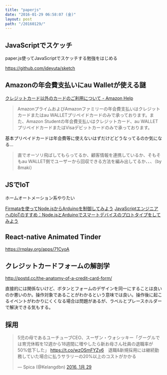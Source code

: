 ```yaml
---
title: "paperjs"
date: "2016-01-29 06:58:07 (金)"
layout: post
path: "/20160129/"
---
```


## JavaScriptでスケッチ

paper.js使ってJavaScriptでスケッチする勉強をはじめる

https://github.com/ideyuta/sketch


## Amazonの年会費支払いにau Walletが使える謎

[クレジットカード以外のカードのご利用について - Amazon Help](https://www.amazon.co.jp/gp/help/customer/display.html/ref=help_search_1-1?ie=UTF8&nodeId=200288560&qid=1454033460&sr=1-1)

> AmazonプライムおよびAmazonファミリーの年会費支払いはクレジットカードまたはau WALLETプリペイドカードのみで承っております。また、Amazon Studentの年会費支払いはクレジットカード、au WALLETプリペイドカードまたはVisaデビットカードのみで承っております。

基本プリペイドカードは年会費等に使えないはずだけどどうなってるのか気になる...

> 直でオーソリ飛ばしてもらってるか、顧客情報を連携しているか、そもそもau WALLET側でユーザーから回収できる方法を編み出してるか、、、（by 8maki）

## JSでIoT

ホームオートメーション系やりたい

[Firmataを使ってNode.jsからArduinoを制御してみよう](http://qiita.com/dll7/items/922265e34766938f1a72)
[JavaScriptエンジニアへのIoTのすすめ：Node.jsとArduinoでスマートデバイスのプロトタイプをしてみよう](https://html5experts.jp/girlie_mac/17684/)

## React-native Animated Tinder

https://rnplay.org/apps/71CyoA

## クレジットカードフォームの解剖学

http://postd.cc/the-anatomy-of-a-credit-card-form/

直接的には関係ないけど、ボタンとフォームのデザインを同一にすることは良いのか悪いのか。操作対象であることがわかるという意味では良い。操作後に起こるイベントがわかりにくくなる場合は問題があるが、ラベルとプレースホルダーで解決できる気もする。

## 採用

<blockquote class="twitter-tweet" lang="ja"><p lang="ja" dir="ltr">5児の母であるユーチューブCEO、スーザン・ウォシッキー「グーグルでは育児休暇を12週から18週間に増やしたら新お母さん社員の退職率が50%低下した」 <a href="https://t.co/wzOSmFYZy6">https://t.co/wzOSmFYZy6</a>　退職&amp;新規採用には継続勤務していた場合に払うサラリーの20%以上のコストがかかる</p>&mdash; Spica (@Kelangdbn) <a href="https://twitter.com/Kelangdbn/status/692986913616191488">2016, 1月 29</a></blockquote>
